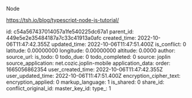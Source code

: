 Node

https://tsh.io/blog/typescript-node-js-tutorial/

id: c54a567437014057a1fe540225dc67a1
parent_id: 449e5e2e35484187a7c33c41913a0afc
created_time: 2022-10-06T11:47:42.355Z
updated_time: 2022-10-06T11:47:51.400Z
is_conflict: 0
latitude: 0.00000000
longitude: 0.00000000
altitude: 0.0000
author: 
source_url: 
is_todo: 0
todo_due: 0
todo_completed: 0
source: joplin
source_application: net.cozic.joplin-mobile
application_data: 
order: 1665056862354
user_created_time: 2022-10-06T11:47:42.355Z
user_updated_time: 2022-10-06T11:47:51.400Z
encryption_cipher_text: 
encryption_applied: 0
markup_language: 1
is_shared: 0
share_id: 
conflict_original_id: 
master_key_id: 
type_: 1